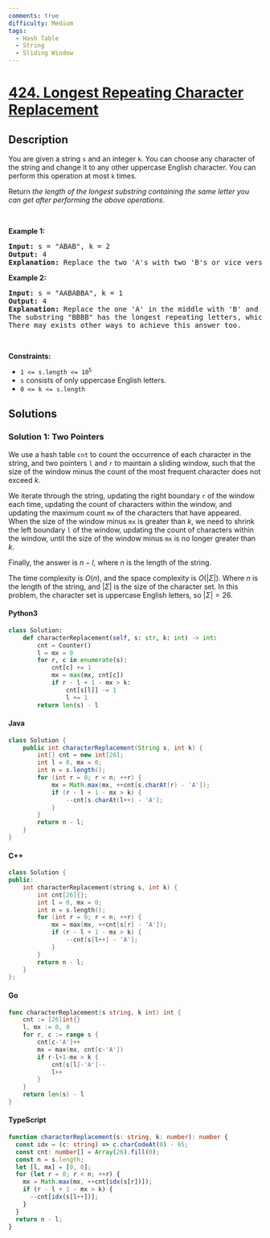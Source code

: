 ```yaml
---
comments: true
difficulty: Medium
tags:
  - Hash Table
  - String
  - Sliding Window
---
```


<!-- problem:start -->

# [424. Longest Repeating Character Replacement](https://leetcode.com/problems/longest-repeating-character-replacement)


## Description

<!-- description:start -->

<p>You are given a string <code>s</code> and an integer <code>k</code>. You can choose any character of the string and change it to any other uppercase English character. You can perform this operation at most <code>k</code> times.</p>

<p>Return <em>the length of the longest substring containing the same letter you can get after performing the above operations</em>.</p>

<p>&nbsp;</p>
<p><strong class="example">Example 1:</strong></p>

<pre>
<strong>Input:</strong> s = &quot;ABAB&quot;, k = 2
<strong>Output:</strong> 4
<strong>Explanation:</strong> Replace the two &#39;A&#39;s with two &#39;B&#39;s or vice versa.
</pre>

<p><strong class="example">Example 2:</strong></p>

<pre>
<strong>Input:</strong> s = &quot;AABABBA&quot;, k = 1
<strong>Output:</strong> 4
<strong>Explanation:</strong> Replace the one &#39;A&#39; in the middle with &#39;B&#39; and form &quot;AABBBBA&quot;.
The substring &quot;BBBB&quot; has the longest repeating letters, which is 4.
There may exists other ways to achieve this answer too.</pre>

<p>&nbsp;</p>
<p><strong>Constraints:</strong></p>

<ul>
	<li><code>1 &lt;= s.length &lt;= 10<sup>5</sup></code></li>
	<li><code>s</code> consists of only uppercase English letters.</li>
	<li><code>0 &lt;= k &lt;= s.length</code></li>
</ul>

<!-- description:end -->

## Solutions

<!-- solution:start -->

### Solution 1: Two Pointers

We use a hash table `cnt` to count the occurrence of each character in the string, and two pointers `l` and `r` to maintain a sliding window, such that the size of the window minus the count of the most frequent character does not exceed $k$.

We iterate through the string, updating the right boundary `r` of the window each time, updating the count of characters within the window, and updating the maximum count `mx` of the characters that have appeared. When the size of the window minus `mx` is greater than $k$, we need to shrink the left boundary `l` of the window, updating the count of characters within the window, until the size of the window minus `mx` is no longer greater than $k$.

Finally, the answer is $n - l$, where $n$ is the length of the string.

The time complexity is $O(n)$, and the space complexity is $O(|\Sigma|)$. Where $n$ is the length of the string, and $|\Sigma|$ is the size of the character set. In this problem, the character set is uppercase English letters, so $|\Sigma| = 26$.

<!-- tabs:start -->

#### Python3

```python
class Solution:
    def characterReplacement(self, s: str, k: int) -> int:
        cnt = Counter()
        l = mx = 0
        for r, c in enumerate(s):
            cnt[c] += 1
            mx = max(mx, cnt[c])
            if r - l + 1 - mx > k:
                cnt[s[l]] -= 1
                l += 1
        return len(s) - l
```

#### Java

```java
class Solution {
    public int characterReplacement(String s, int k) {
        int[] cnt = new int[26];
        int l = 0, mx = 0;
        int n = s.length();
        for (int r = 0; r < n; ++r) {
            mx = Math.max(mx, ++cnt[s.charAt(r) - 'A']);
            if (r - l + 1 - mx > k) {
                --cnt[s.charAt(l++) - 'A'];
            }
        }
        return n - l;
    }
}
```

#### C++

```cpp
class Solution {
public:
    int characterReplacement(string s, int k) {
        int cnt[26]{};
        int l = 0, mx = 0;
        int n = s.length();
        for (int r = 0; r < n; ++r) {
            mx = max(mx, ++cnt[s[r] - 'A']);
            if (r - l + 1 - mx > k) {
                --cnt[s[l++] - 'A'];
            }
        }
        return n - l;
    }
};
```

#### Go

```go
func characterReplacement(s string, k int) int {
	cnt := [26]int{}
	l, mx := 0, 0
	for r, c := range s {
		cnt[c-'A']++
		mx = max(mx, cnt[c-'A'])
		if r-l+1-mx > k {
			cnt[s[l]-'A']--
			l++
		}
	}
	return len(s) - l
}
```

#### TypeScript

```ts
function characterReplacement(s: string, k: number): number {
  const idx = (c: string) => c.charCodeAt(0) - 65;
  const cnt: number[] = Array(26).fill(0);
  const n = s.length;
  let [l, mx] = [0, 0];
  for (let r = 0; r < n; ++r) {
    mx = Math.max(mx, ++cnt[idx(s[r])]);
    if (r - l + 1 - mx > k) {
      --cnt[idx(s[l++])];
    }
  }
  return n - l;
}
```

<!-- tabs:end -->

<!-- solution:end -->

<!-- problem:end -->
